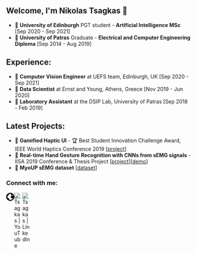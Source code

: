 ## Welcome, I'm Nikolas Tsagkas 👋 
- 📜 **University of Edinburgh** PGT student - **Artificial Intelligence MSc** [Sep 2020 - Sep 2021]
- 📜 **University of Patras** Graduate - **Electrical and Computer Engineering Diploma** [Sep 2014 - Aug 2019]

## Experience: 
- 💼 **Computer Vision Engineer** at UEFS team, Edinburgh, UK [Sep 2020 - Sep 2021]
- 💼 **Data Scientist** at Ernst and Young, Athens, Greece [Nov 2019 - Jun 2020]
- 💼 **Laboratory Assistant** at the DSIP Lab, University of Patras [Sep 2018 - Feb 2019]

## Latest Projects: 
- 📘 **Gamified Haptic UI** - 🏆 Best Student Innovation Challenge Award, IEEE World Haptics Conference 2019 [[project](https://tsagkas.github.io/portfolio/3-World-Haptics-2019/)]
- 📘 **Real-time Hand Gesture Recognition with CNNs from sEMG signals** - IISA 2019 Conference & Thesis Project [[project](https://tsagkas.github.io/portfolio/1-Hand-Gesture-Recognition/)][[demo](https://www.youtube.com/watch?v=w98PkUeSu20)]
- 📘 **MyoUP sEMG dataset** [[dataset](https://github.com/tsagkas/MyoUP_dataset)]



### Connect with me:
[<img align="left" alt="tsagkas.github.io" width="22px" src="https://raw.githubusercontent.com/iconic/open-iconic/master/svg/globe.svg" />][website]
[<img align="left" alt="Tsagkas | YouTube" width="22px" src="https://cdn.jsdelivr.net/npm/simple-icons@v3/icons/youtube.svg" />][youtube]
[<img align="left" alt="Tsagkas | LinkedIn" width="22px" src="https://cdn.jsdelivr.net/npm/simple-icons@v3/icons/linkedin.svg" />][linkedin]


[website]: https://tsagkas.github.io
[youtube]: https://www.youtube.com/channel/UCxnsr-ysqmBSI5WJ384df7w
[linkedin]: https://www.linkedin.com/in/nikolas-tsagkas/

